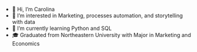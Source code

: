 - 👋 Hi, I’m Carolina
- 👀 I’m interested in Marketing, processes automation, and storytelling with data
- 🌱 I’m currently learning Python and SQL
- :mortar_board: Graduated from Northeastern University with Major in Marketing and Economics

<!---
carolinabellani/carolinabellani is a ✨ special ✨ repository because its `README.md` (this file) appears on your GitHub profile.
You can click the Preview link to take a look at your changes.
--->
